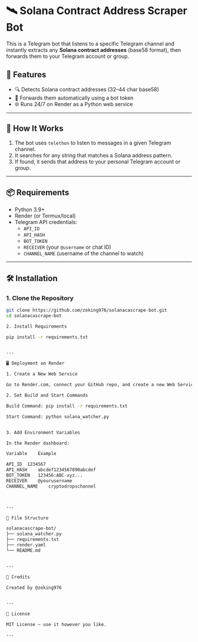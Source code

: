 # 🛰️ Solana Contract Address Scraper Bot

This is a Telegram bot that listens to a specific Telegram channel and instantly extracts any **Solana contract addresses** (base58 format), then forwards them to your Telegram account or group.

## 🚀 Features

- 🔍 Detects Solana contract addresses (32–44 char base58)
- 🤖 Forwards them automatically using a bot token
- 🌐 Runs 24/7 on Render as a Python web service

---

## 🧠 How It Works

1. The bot uses `telethon` to listen to messages in a given Telegram channel.
2. It searches for any string that matches a Solana address pattern.
3. If found, it sends that address to your personal Telegram account or group.

---

## 📦 Requirements

- Python 3.9+
- Render (or Termux/local)
- Telegram API credentials:
  - `API_ID`
  - `API_HASH`
  - `BOT_TOKEN`
  - `RECEIVER` (your `@username` or chat ID)
  - `CHANNEL_NAME` (username of the channel to watch)

---

## 🛠️ Installation

### 1. Clone the Repository

```bash
git clone https://github.com/zeking976/solanacascrape-bot.git
cd solanacascrape-bot

2. Install Requirements

pip install -r requirements.txt


---

🖥️ Deployment on Render

1. Create a New Web Service

Go to Render.com, connect your GitHub repo, and create a new Web Service.

2. Set Build and Start Commands

Build Command: pip install -r requirements.txt

Start Command: python solana_watcher.py


3. Add Environment Variables

In the Render dashboard:

Variable	Example

API_ID	1234567
API_HASH	abcdef1234567890abcdef
BOT_TOKEN	123456:ABC-xyz...
RECEIVER	@yourusername
CHANNEL_NAME	cryptodropschannel



---

📝 File Structure

solanacascrape-bot/
├── solana_watcher.py
├── requirements.txt
├── render.yaml
└── README.md


---

🤝 Credits

Created by @zeking976


---

📃 License

MIT License — use it however you like.

---
